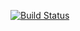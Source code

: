 [![Build Status](https://travis-ci.org/mindsnacks/alexandria.png)](https://travis-ci.org/mindsnacks/alexandria)
